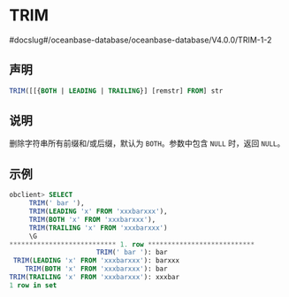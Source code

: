 TRIM 
=========================
#docslug#/oceanbase-database/oceanbase-database/V4.0.0/TRIM-1-2


声明 
-----------------------

```sql
TRIM([[{BOTH | LEADING | TRAILING}] [remstr] FROM] str
```



说明 
-----------------------

删除字符串所有前缀和/或后缀，默认为 `BOTH`。参数中包含 `NULL` 时，返回 `NULL`。

示例 
-----------------------

```sql
obclient> SELECT
     TRIM(' bar '),
     TRIM(LEADING 'x' FROM 'xxxbarxxx'),
     TRIM(BOTH 'x' FROM 'xxxbarxxx'),
     TRIM(TRAILING 'x' FROM 'xxxbarxxx')
     \G
*************************** 1. row ***************************
                      TRIM(' bar '): bar
 TRIM(LEADING 'x' FROM 'xxxbarxxx'): barxxx
    TRIM(BOTH 'x' FROM 'xxxbarxxx'): bar
TRIM(TRAILING 'x' FROM 'xxxbarxxx'): xxxbar
1 row in set 
```


